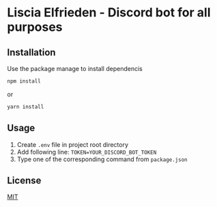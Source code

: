 # Liscia Elfrieden - Discord bot for all purposes

## Installation

Use the package manage to install dependencis


```bash
npm install
```
or
```bash
yarn install
```

## Usage
1. Create ``.env`` file in project root directory
2. Add following line: `TOKEN=YOUR_DISCORD_BOT_TOKEN`
3. Type one of the corresponding command from ``package.json``



## License
[MIT](https://choosealicense.com/licenses/mit/)